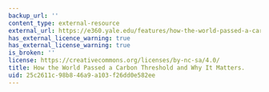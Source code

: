 ```yaml
---
backup_url: ''
content_type: external-resource
external_url: https://e360.yale.edu/features/how-the-world-passed-a-carbon-threshold-400ppm-and-why-it-matters
has_external_licence_warning: true
has_external_license_warning: true
is_broken: ''
license: https://creativecommons.org/licenses/by-nc-sa/4.0/
title: How the World Passed a Carbon Threshold and Why It Matters.
uid: 25c2611c-98b8-46a9-a103-f26dd0e582ee
---
```

